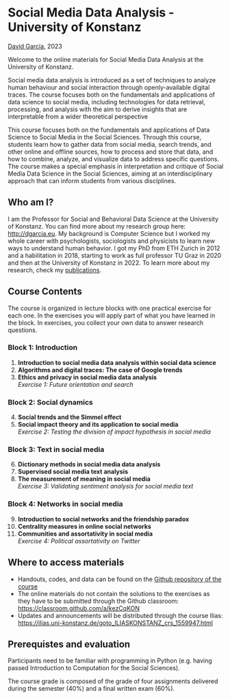 # Social Media Data Analysis - University of Konstanz

[David Garcia](http://dgarcia.eu), 2023

Welcome to the online materials for Social Media Data Analysis at the University of Konstanz.

Social media data analysis is introduced as a set of techniques to analyze human behaviour and social interaction through openly-available digital traces. The course focuses both on the fundamentals and applications of data science to social media, including technologies for data retrieval, processing, and analysis with the aim to derive insights that are interpretable from a wider theoretical perspective

This course focuses both on the fundamentals and applications of Data Science to Social Media in the Social Sciences. Through this course, students learn how to gather data from social media, search trends, and other online and offline sources, how to process and store that data, and how to combine, analyze, and visualize data to address specific questions. The course makes a special emphasis in interpretation and critique of Social Media Data Science in the Social Sciences, aiming at an interdisciplinary approach that can inform students from various disciplines.

## Who am I?

I am the Professor for Social and Behavioral Data Science at the University of Konstanz. You can find more about my research group here: http://dgarcia.eu. My background is Computer Science but I worked my whole career with psychologists, sociologists and physicists to learn new ways to understand human behavior. I got my PhD from ETH Zurich in 2012 and a habilitation in 2018, starting to work as full professor TU Graz in 2020 and then at the University of Konstanz in 2022. To learn more about my research, check my [publications](https://dgarcia.eu/full-publication-list/).

## Course Contents

The course is organized in lecture blocks with one practical exercise for each one. In the exercises you will apply part of what you have learned in the block. In exercises, you collect your own data to answer research questions. 

### Block 1: Introduction
1. **Introduction to social media data analysis within social data science**  
2. **Algorithms and digital traces: The case of Google trends**  
3. **Ethics and privacy in social media data analysis**  
*Exercise 1: Future orientation and search*

### Block 2: Social dynamics  
4. **Social trends and the Simmel effect**  
5. **Social impact theory and its application to social media**  
*Exercise 2: Testing the division of impact hypothesis in social media*

### Block 3: Text in social media  
6. **Dictionary methods in social media data analysis**  
7. **Supervised social media text analysis**  
8. **The measurement of meaning in social media**  
*Exercise 3: Validating sentiment analysis for social media text*

### Block 4: Networks in social media  
9. **Introduction to social networks and the friendship paradox**  
10. **Centrality measures in online social networks**  
11. **Communities and assortativity in social media**  
*Exercise 4: Political assortativity on Twitter*


## Where to access materials

- Handouts, codes, and data can be found on the [Github repository of the course](https://github.com/dgarcia-eu/SocialMediaDataAnalysis)
- The online materials do not contain the solutions to the exercises as they have to be submitted through the Github classroom: https://classroom.github.com/a/kezCqKON
- Updates and announcements will be distributed through the course Ilias: https://ilias.uni-konstanz.de/goto_ILIASKONSTANZ_crs_1559947.html


## Prerequistes and evaluation

Participants need to be familiar with programming in Python (e.g. having passed Introduction to Computation for the Social Sciences). 

The course grade is composed of the grade of four assignments delivered during the semester (40%) and a final written exam (60%).
